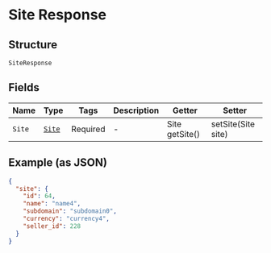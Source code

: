 
# Site Response

## Structure

`SiteResponse`

## Fields

| Name | Type | Tags | Description | Getter | Setter |
|  --- | --- | --- | --- | --- | --- |
| `Site` | [`Site`](../../doc/models/site.md) | Required | - | Site getSite() | setSite(Site site) |

## Example (as JSON)

```json
{
  "site": {
    "id": 64,
    "name": "name4",
    "subdomain": "subdomain0",
    "currency": "currency4",
    "seller_id": 228
  }
}
```

